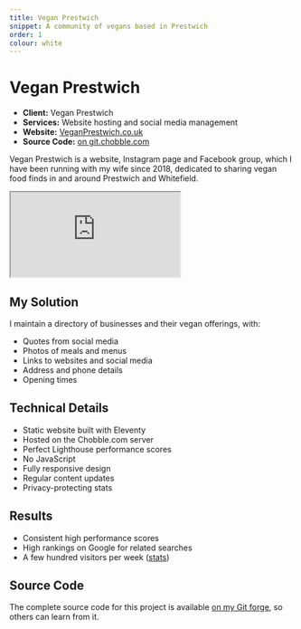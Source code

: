 ```yaml
---
title: Vegan Prestwich
snippet: A community of vegans based in Prestwich
order: 1
colour: white
---
```


# Vegan Prestwich

- **Client:** Vegan Prestwich
- **Services:** Website hosting and social media management
- **Website:** [VeganPrestwich.co.uk](https://veganprestwich.co.uk)
- **Source Code:** [on git.chobble.com](https://git.chobble.com/hosted-by-chobble/vegan-prestwich)

Vegan Prestwich is a website, Instagram page and Facebook group, which I have been running with my wife since 2018, dedicated to sharing vegan food finds in and around Prestwich and Whitefield.

<iframe src="https://veganprestwich.co.uk"></iframe>

## My Solution

I maintain a directory of businesses and their vegan offerings, with:

- Quotes from social media
- Photos of meals and menus
- Links to websites and social media
- Address and phone details
- Opening times

## Technical Details

- Static website built with Eleventy
- Hosted on the Chobble.com server
- Perfect Lighthouse performance scores
- No JavaScript
- Fully responsive design
- Regular content updates
- Privacy-protecting stats

## Results

- Consistent high performance scores
- High rankings on Google for related searches
- A few hundred visitors per week ([stats](https://analytics.veganprestwich.co.uk?access-token=2g1r4x7239443z722v6f4c1y2f1o6m221wk1m2b))

## Source Code

The complete source code for this project is available [on my Git forge](https://git.chobble.com/hosted-by-chobble/vegan-prestwich), so others can learn from it.
